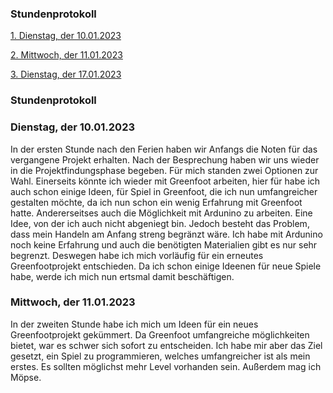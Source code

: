 <h3 id="kapitel1"> Stundenprotokoll</a></h2></li>

[1. Dienstag, der 10.01.2023](#1)

[2. Mittwoch, der 11.01.2023](#2)

[3. Dienstag, der 17.01.2023](#3)




<h3 id="kapitel1"> Stundenprotokoll</a></h2></li>


### <a name="1"></a> Dienstag, der 10.01.2023

In der ersten Stunde nach den Ferien haben wir Anfangs die Noten für das vergangene Projekt erhalten. Nach der Besprechung haben wir uns wieder in die Projektfindungsphase begeben. Für mich standen zwei Optionen zur Wahl. Einerseits könnte ich wieder mit Greenfoot arbeiten, hier für habe ich auch schon einige Ideen, für Spiel in Greenfoot, die ich nun umfangreicher gestalten möchte, da ich nun schon ein wenig Erfahrung mit Greenfoot hatte. Andererseitses auch die Möglichkeit mit Ardunino zu arbeiten. Eine Idee, von der ich auch nicht abgeniegt bin. Jedoch besteht das Problem, dass mein Handeln am Anfang streng begränzt wäre. Ich habe mit Ardunino noch keine Erfahrung und auch die benötigten Materialien gibt es nur sehr begrenzt. Deswegen habe ich mich vorläufig für ein erneutes Greenfootprojekt entschieden. Da ich schon einige Ideenen für neue Spiele habe, werde ich mich nun ertsmal damit beschäftigen.


### <a name="2"></a> Mittwoch, der 11.01.2023

In der zweiten Stunde habe ich mich um Ideen für ein neues Greenfootprojekt gekümmert. Da Greenfoot umfangreiche möglichkeiten bietet, war es schwer sich sofort zu entscheiden. Ich habe mir aber das Ziel gesetzt, ein Spiel zu programmieren, welches umfangreicher ist als mein erstes. Es sollten möglichst mehr Level vorhanden sein.
Außerdem mag ich Möpse.
